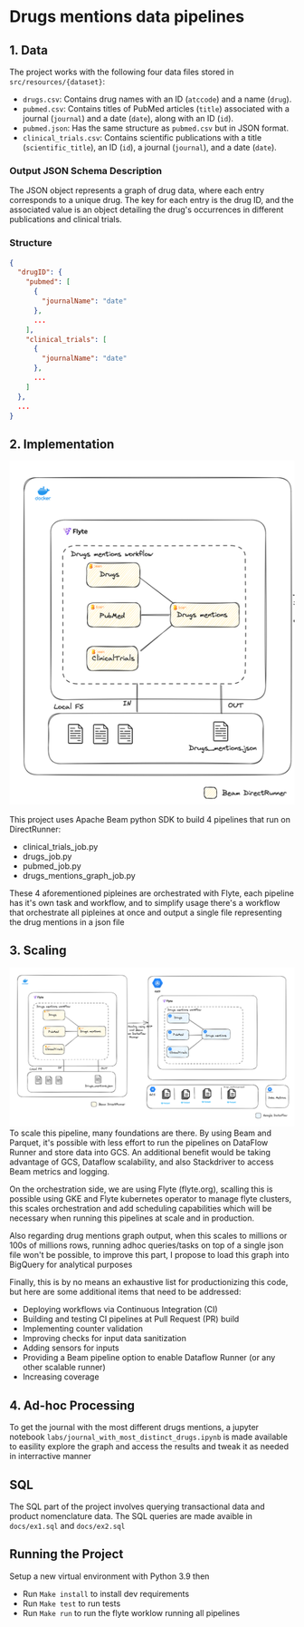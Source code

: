 # Drugs mentions data pipelines

## 1. Data
The project works with the following four data files stored in `src/resources/{dataset}`:
- `drugs.csv`: Contains drug names with an ID (`atccode`) and a name (`drug`).
- `pubmed.csv`: Contains titles of PubMed articles (`title`) associated with a journal (`journal`) and a date (`date`), along with an ID (`id`).
- `pubmed.json`: Has the same structure as `pubmed.csv` but in JSON format.
- `clinical_trials.csv`: Contains scientific publications with a title (`scientific_title`), an ID (`id`), a journal (`journal`), and a date (`date`).


### Output JSON Schema Description

The JSON object represents a graph of drug data, where each entry corresponds to a unique drug. The 
key for each entry is the drug ID, and the associated value is an object detailing the drug's occurrences in different publications and clinical trials.

### Structure

```json
{
  "drugID": {
    "pubmed": [
      {
        "journalName": "date"
      },
      ...
    ],
    "clinical_trials": [
      {
        "journalName": "date"
      },
      ...
    ]
  },
  ...
}
```

## 2. Implementation
![img_1.png](docs/actual.png)

This project uses Apache Beam python SDK to build 4 pipelines that run on DirectRunner:
- clinical_trials_job.py
- drugs_job.py
- pubmed_job.py
- drugs_mentions_graph_job.py

These 4 aforementioned pipleines are orchestrated with Flyte, each pipeline has it's own task 
and workflow, and to simplify usage there's a workflow that orchestrate all pipleines at once 
and output a single file representing the drug mentions in a json file
## 3. Scaling
![img.png](docs/scaling.png)
To scale this pipeline, many foundations are there. By using Beam and Parquet, it's possible 
with less effort to run the pipelines on DataFlow Runner and store data into GCS. An additional 
benefit would be taking advantage of GCS, Dataflow scalability, and also Stackdriver to access 
Beam metrics and logging.

On the orchestration side, we are using Flyte (flyte.org), scalling 
this is possible using GKE and Flyte kubernetes operator to manage flyte clusters, this scales 
orchestration and add scheduling capabilities which will be necessary when running this 
pipelines at scale and in production.

Also regarding drug mentions graph output, when this scales to millions or 100s of millions rows,
running adhoc queries/tasks on top of a single json file won't be possible, to improve this part,
I propose to load this graph into BigQuery for analytical purposes 

Finally, this is by no means an exhaustive list for productionizing this code, but here are some additional items that need to be addressed:

- Deploying workflows via Continuous Integration (CI)
- Building and testing CI pipelines at Pull Request (PR) build
- Implementing counter validation
- Improving checks for input data sanitization
- Adding sensors for inputs
- Providing a Beam pipeline option to enable Dataflow Runner (or any other scalable runner)
- Increasing coverage


## 4. Ad-hoc Processing
To get the journal with the most different drugs mentions, a jupyter notebook 
`labs/journal_with_most_distinct_drugs.ipynb` is made available 
to easility explore the graph and access the results and tweak it as needed in interractive manner
## SQL
The SQL part of the project involves querying transactional data and product nomenclature data.
The SQL queries are made avaible in `docs/ex1.sql` and `docs/ex2.sql`

## Running the Project
Setup a new virtual environment with Python 3.9 then
- Run `Make install` to install dev requirements
- Run `Make test` to run tests
- Run `Make run` to run the flyte worklow running all pipelines

